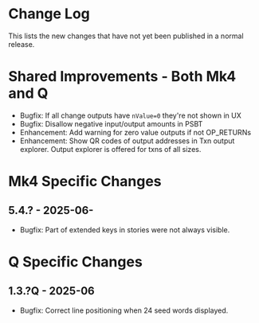 # Change Log

This lists the new changes that have not yet been published in a normal release.

# Shared Improvements - Both Mk4 and Q

- Bugfix: If all change outputs have `nValue=0` they're not shown in UX
- Bugfix: Disallow negative input/output amounts in PSBT
- Enhancement: Add warning for zero value outputs if not OP_RETURNs
- Enhancement: Show QR codes of output addresses in Txn output explorer. Output explorer is offered for txns of all sizes.


# Mk4 Specific Changes

## 5.4.? - 2025-06-

- Bugfix: Part of extended keys in stories were not always visible.


# Q Specific Changes

## 1.3.?Q - 2025-06

- Bugfix: Correct line positioning when 24 seed words displayed.


